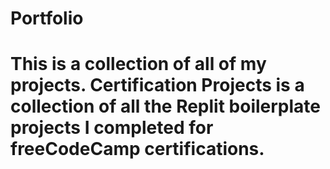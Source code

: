 # Portfolio
# This is a collection of all of my projects. Certification Projects is a collection of all the Replit boilerplate projects I completed for freeCodeCamp certifications.
